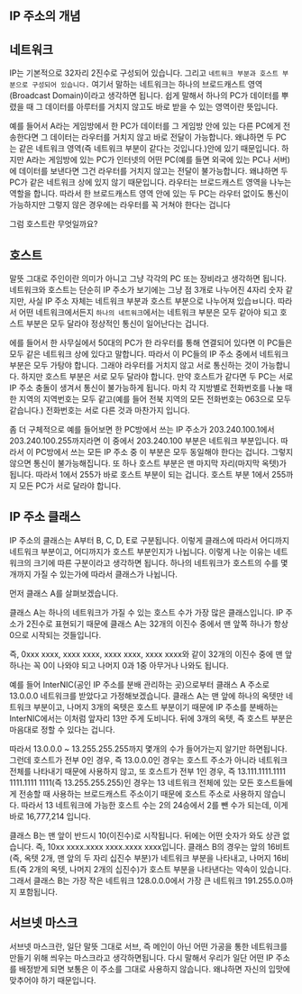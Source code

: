 ## IP 주소의 개념

## 네트워크 

IP는 기본적으로 32자리 2진수로 구성되어 있습니다. 그리고 `네트워크 부분과 호스트 부분으로 구성되어 있습니다.` 여기서 말하는 네트워크는 하나의 브로드캐스트 영역(Broadcast Domain)이라고 생각하면 됩니다.
쉽게 말해서 하나의 PC가 데이터를 뿌렸을 때 그 데이터를 아루터를 거치지 않고도 바로 받을 수 있는 영역이란 뜻입니다.

예를 들어서 A라는 게임방에서 한 PC가 데이터를 그 게임방 안에 있는 다른 PC에게 전송한다면 그 데이터는 라우터를 거치지 않고 바로 전달이 가능합니다. 왜냐하면 두 PC는 같은 네트워크 영역(즉 네트워크 부분이
같다는 것입니다.)안에 있기 때문입니다. 하지만 A라는 게임방에 있는 PC가 인터넷의 어떤 PC(예를 들면 외국에 있는 PC나 서버)에 데이터를 보낸다면 그건 라우터를 거치지 않고는 전달이 불가능합니다.
왜냐하면 두 PC가 같은 네트워크 상에 있지 않기 때문입니다. 라우터는 브로드캐스트 영역을 나누는 역할을 합니다. 따라서 한 브로드캐스트 영역 안에 있는 두 PC는 라우터 없이도 통신이 가능하지만 그렇지 않은 경우에는
라우터를 꼭 거쳐야 한다는 겁니다

그럼 호스트란 무엇일까요?

## 호스트

말뜻 그대로 주인이란 의미가 아니고 그냥 각각의 PC 또는 장비라고 생각하면 됩니다.  네트워크와 호스트는 단순히 IP 주소가 보기에는 그냥 점 3개로 나누어진 4자리 숫자 같지만, 사실 IP 주소 자체는 네트워크
부분과 호스트 부분으로 나누어져 있습ㅂ니다. 따라서 어떤 네트워크에서든지 `하나의 네트워크`에서는 네트워크 부분은 모두 같아야 되고 호스트 부분은 모두 달라야 정상적인 통신이 일어난다는 겁니다.

에를 들어서 한 사무실에서 50대의 PC가 한 라우터를 통해 연결되어 있다면 이 PC들은 모두 같은 네트워크 상에 있다고 말합니다. 따라서 이 PC들의 IP 주소 중에서 네트워크 부분은 모두 가탕야 합니다. 
그래야 라우터를 거치지 않고 서로 통신하는 것이 가능합니다. 하지만 호스트 부분은 서로 모두 달라야 합니다. 만약 호스트가 같다면 두 PC는 서로 IP 주소 충돌이 생겨서 통신이 불가능하게 됩니다. 마치 각 지방별로 
전화번호를 나눌 때 한 지역의 지역번호는 모두 같고(예를 들어 전북 지역의 모든 전화번호는 063으로 모두 같습니다.) 전화번호는 서로 다른 것과 마찬가지 입니다.

좀 더 구체적으로 예를 들어보면 한 PC방에서 쓰는 IP 주소가 203.240.100.1에서 203.240.100.255까지라면 이 중에서 203.240.100 부분은 네트워크 부분입니다. 따라서 이 PC방에서 쓰는 모든 IP 주소 중
이 부분은 모두 동일해야 한다는 겁니다. 그렇지 않으면 통신이 불가능해집니다. 또 하나 호스트 부분은 맨 마지막 자리(마지막 옥텟)가 됩니다. 따라서 1에서 255가 바로 호스트 부분이 되는 겁니다.
호스트 부분 1에서 255까지 모든 PC가 서로 달라야 합니다.

## IP 주소 클래스

IP 주소의 클래스는 A부터 B, C, D, E로 구분됩니다. 이렇게 클래스에 따라서 어디까지 네트워크 부분이고, 어디까지가 호스트 부분인지가 나뉩니다. 이렇게 나눈 이유는 네트워크의 크기에 따른 구분이라고 생각하면 됩니다. 하나의 네트워크가 호스트의 수를 몇 개까지 가질 수 있는가에 따라서 클래스가 나뉩니다.

먼저 클래스 A를 살펴보겠습니다.

클래스 A는 하나의 네트워크가 가질 수 있는 호스트 수가 가장 많은 클래스입니다. IP 주소가 2진수로 표현되기 때문에 클래스 A는 32개의 이진수 중에서 맨 앞쪽 하나가 항상 0으로 시작되는 것들입니다.

즉, 0xxx xxxx, xxxx xxxx, xxxx xxxx, xxxx xxxx와 같이 32개의 이진수 중에 맨 앞 하나는 꼭 0이 나와야 되고 나머지 0과 1중 아무거나 나와도 됩니다.


예를 들어 InterNIC(공인 IP 주소를 분배 관리하는 곳)으로부터 클래스 A 주소로 13.0.0.0 네트워크를 받았다고 가정해보겠습니다.
클래스 A는 맨 앞에 하나의 옥텟만 네트워크 부분이고, 나머지 3개의 옥텟은 호스트 부분이기 때문에 IP 주소를 분배하는 InterNIC에서는 이처럼 앞자리 13만 주게 도비니다. 뒤에 3개의 옥텟, 즉 호스트 부분은
마음대로 정할 수 있다는 겁니다.

따라서 13.0.0.0 ~ 13.255.255.255까지 몇개의 수가 들어가는지 알기만 하면됩니다. 
그런데 호스트가 전부 0인 경우, 즉 13.0.0.0인 경우는 호스트 주소가 아니라 네트워크 전체를 나타내기 때문에 사용하지 않고, 또 호스트가 전부 1인 경우, 즉 13.111.1111.1111 1111.1111 1111(즉
13.255.255.255)인 경우는 13 네트워크 전체에 있는 모든 호스트들에게 전송할 때 사용하는 브로드캐스트 주소이기 때문에 호스트 주소로 사용하지 않습니다. 따라서 13 네트워크에 가능한 호스트 수는 2의 24승에서 2를 뺀 수가 되는데, 이게 바로 16,777,214 입니다.

클래스 B는 맨 앞이 반드시 10(이진수)로 시작됩니다. 뒤에는 어떤 숫자가 와도 상관 없습니다. 즉, 10xx xxxx.xxxx xxxx.xxxx xxxx입니다. 클래스 B의 경우는 앞의 16비트(즉, 옥텟 2개, 맨 앞의 두 자리
십진수 부분)가 네트워크 부분을 나타내고, 나머지 16비트(즉 2개의 옥텟, 나머지 2개의 십진수)가 호스트 부분을 나타낸다는 약속이 있습니다. 그래서 클래스 B는 가장 작은 네트워크 128.0.0.0에서 가장 큰 네트워크
191.255.0.0까지 포함됩니다.



## 서브넷 마스크

서브넷 마스크란, 일단 말뜻 그대로 서브, 즉 메인이 아닌 어떤 가공을 통한 네트워크를 만들기 위해 씌우는 마스크라고 생각하면됩니다. 다시 말해서 우리가 일단 어떤 IP 주소를 배정받게 되면 보통은 이 주소를
그대로 사용하지 않습니다. 왜냐하면 자신의 입맛에 맞추어야 하기 때문입니다.



